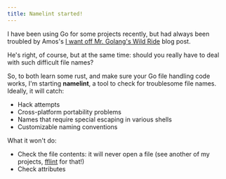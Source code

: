 ```yaml
---
title: Namelint started!
---
```


I have been using Go for some projects recently, but had always been troubled by Amos's
[I want off Mr. Golang's Wild Ride](https://fasterthanli.me/articles/i-want-off-mr-golangs-wild-ride)
blog post.

He's right, of course, but at the same time: should you really have to deal with such difficult file names?

So, to both learn some rust, and make sure your Go file handling code works, I'm starting **namelint**, a tool to check for troublesome file names.  Ideally, it will catch:

* Hack attempts
* Cross-platform portability problems
* Names that require special escaping in various shells
* Customizable naming conventions

What it won't do:

* Check the file contents: it will never open a file (see another of my projects, [fflint](https://www.fflint.dev/) for that!)
* Check attributes
